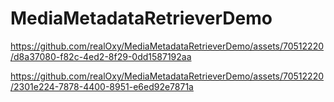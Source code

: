 # MediaMetadataRetrieverDemo

https://github.com/realOxy/MediaMetadataRetrieverDemo/assets/70512220/d8a37080-f82c-4ed2-8f29-0dd1587192aa

https://github.com/realOxy/MediaMetadataRetrieverDemo/assets/70512220/2301e224-7878-4400-8951-e6ed92e7871a
